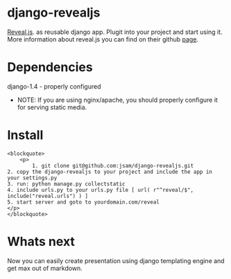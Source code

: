 django-revealjs
===============

[Reveal.js](http://lab.hakim.se/reveal-js/#/). as reusable django app. Plugit into your project and start using it. 
More information about reveal.js you can find on their github [page](https://github.com/hakimel/reveal.js).

Dependencies
============

django-1.4 - properly configured 

* NOTE: If you are using nginx/apache, you should properly configure it for serving static media.

Install
=======

    <blockquote>
        <p>
        	1. git clone git@github.com:jsam/django-revealjs.git
	2. copy the django-revealjs to your project and include the app in your settings.py
	3. run: python manage.py collectstatic
	4. include urls.py to your urls.py file [ url( r"^reveal/$", include("reveal.urls") ) ]
	5. start server and goto to yourdomain.com/reveal
	</p>
    </blockquote>

Whats next
===========

Now you can easily create presentation using django templating engine and get max out of markdown.




